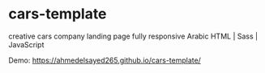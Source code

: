 # cars-template

creative cars company landing page fully responsive Arabic HTML | Sass | JavaScript

Demo: https://ahmedelsayed265.github.io/cars-template/
